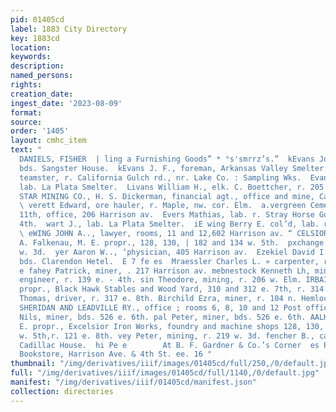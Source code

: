 ```yaml
---
pid: 01405cd
label: 1883 City Directory
key: 1883cd
location: 
keywords: 
description: 
named_persons: 
rights: 
creation_date: 
ingest_date: '2023-08-09'
format: 
source: 
order: '1405'
layout: cmhc_item
text: "                                                                                  At
  DANIELS, FISHER  | ling a Furnishing Goods” * °s'smrrz’s.”  kEvans John, timberman,
  bds. Sangster House.  kEvans J. F., foreman, Arkansas Valley Smelter.  evans Thomas,
  teamster, r. California Gulch rd., nr. Lake Co. : Sampling Wks.  Evans Thomas E.,
  lab. La Plata Smelter.  Livans William H., elk. C. Boettcher, r. 205 w. 3d.  LZVENING
  STAR MINING CO., H. S. Dickerman, financial agt., office and mine, Carbonate Hill.
  \ verett Edward, ore hauler, r. Maple, nw. cor. Elm.  a.vergreen Cemetery, w. end
  11th, office, 206 Harrison av.  Evers Mathias, lab. r. Stray Horse Gulch, head e.
  4th.  wart J., lab. La Plata Smelter.  iE wing Berry E. col’d, lab. r. 207 w. 6th.
  \ eWING JOHN A.., lawyer, rooms, 11 and 12,602 Harrison av. “ CELSIOR IRON WORKS,
  A. Falkenau, M. E. propr., 128, 130, | 182 and 134 w. 5th.  pxchange Hotel, 146
  w. 3d.  yer Aaron W.., ‘physician, 405 Harrison av.  Ezekiel David I. » Mining,
  bds. Clarendon Hetel.  E 7 fe es  Mraessler Charles L. » carpenter, r. 516 w. Elm.
  e fahey Patrick, miner, . 217 Harrison av. mebnestock Kenneth Lh, mine manager and
  engineer, r. 139 e. - 4th. sin Theodore, mining, r. 206 w. Elm. IRBAIRN GEORGE C.,
  propr., Black Hawk Stables and Wood Yard, 310 and 312 e. 7th, r. 314 e. 7th. Pairbairn.
  Thomas, driver, r. 317 e. 8th. Birchild Ezra, miner, r. 104 n. Hemlock. RPLAY, MT.
  SHERIDAN AND LEADVILLE RY., office ; rooms 6, 8, 10 and 12 Post office bldg.  falk
  Nils, miner, bds. 526 e. 6th. pal Peter, miner, bds. 526 e. 6th. AALKENAU A., M.
  E. propr., Excelsior Iron Works, foundry and machine shops 128, 130, 132 and 134
  w. 5th,r. 121 e. 8th. vey Peter, mining, r. 219 w. 3d. fencher B., carpenter, bds.
  Cadillac House.  hi Pe e        At B. F. Gardner & Co.’s Corner  es Publications
  Bookstore, Harrison Ave. & 4th St. ee. 16 "
thumbnail: "/img/derivatives/iiif/images/01405cd/full/250,/0/default.jpg"
full: "/img/derivatives/iiif/images/01405cd/full/1140,/0/default.jpg"
manifest: "/img/derivatives/iiif/01405cd/manifest.json"
collection: directories
---
```

